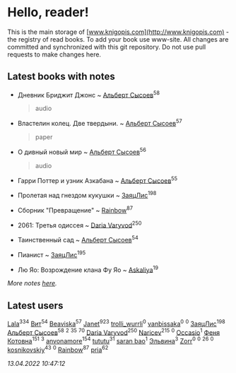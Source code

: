 # Hello, reader!
This is the main storage of [www.knigopis.com](http://www.knigopis.com) - the registry of read books.
To add your book use www-site. All changes are committed and synchronized with this git repository.
Do not use pull requests to make changes here.


## Latest books with notes
* Дневник Бриджит Джонс ~ [Альберт Сысоев](users/474/47446642-vkontakte)<sup>58</sup>
    > audio

* Властелин колец. Две твердыни. ~ [Альберт Сысоев](users/474/47446642-vkontakte)<sup>57</sup>
    > paper

* О дивный новый мир ~ [Альберт Сысоев](users/474/47446642-vkontakte)<sup>56</sup>
    > audio

* Гарри Поттер и узник Азкабана ~ [Альберт Сысоев](users/474/47446642-vkontakte)<sup>55</sup>

* Пролетая над гнездом кукушки ~ [ЗаяцЛис](users/112/112388384595246311466-google)<sup>198</sup>

* Сборник "Превращение" ~ [Rainbow](users/109/109787328219839805802-google)<sup>87</sup>

* 2061: Третья одиссея ~ [Daria Varyvod](users/829/829893410524253-facebook)<sup>250</sup>

* Таинственный сад ~ [Альберт Сысоев](users/474/47446642-vkontakte)<sup>54</sup>

* Пианист ~ [ЗаяцЛис](users/112/112388384595246311466-google)<sup>195</sup>

* Лю Яо: Возрождение клана Фу Яо ~ [Askaliya](users/326/326783541-vkontakte)<sup>19</sup>


_More notes [here](latest_books_with_notes.md)._


## Latest users
[Lala](users/761/76187635-vkontakte)<sup>334</sup> 
[Вит](users/300/300273923-vkontakte)<sup>54</sup> 
[Beaviska](users/102/10202544960024508-facebook)<sup>57</sup> 
[Janet](users/108/108113656204404967440-google)<sup>923</sup> 
[trolli_wurrli](users/111/111989298078739016161-google)<sup>0</sup> 
[vanbissaka](users/789/78955227-vkontakte)<sup>0</sup> 
[](users/143/1431789564-yandex)<sup>0</sup> 
[ЗаяцЛис](users/112/112388384595246311466-google)<sup>198</sup> 
[Альберт Сысоев](users/474/47446642-vkontakte)<sup>58</sup> 
[](users/118/118069198221711301939-google)<sup>2</sup> 
[](users/118/118248226132797004598-google)<sup>35</sup> 
[](users/153/1537586159620888-facebook)<sup>70</sup> 
[Daria Varyvod](users/829/829893410524253-facebook)<sup>250</sup> 
[Naricev](users/107/107090515204537133928-google)<sup>215</sup> 
[](users/101/101116155542365614873-google)<sup>0</sup> 
[Occasio](users/114/114033154327786537076-google)<sup>1</sup> 
[Феня Котовна](users/109/109746193906459706720-google)<sup>151</sup> 
[](users/965/965216042-yandex)<sup>3</sup> 
[anvonamore](users/595/5957175-vkontakte)<sup>154</sup> 
[tututu](users/135/135685382-vkontakte)<sup>31</sup> 
[saran bao](users/109/109276796058369770367-google)<sup>1</sup> 
[Эльвина](users/637/637513702-vkontakte)<sup>3</sup> 
[Zorr](users/102/102978821506314439770-google)<sup>0</sup> 
[](users/115/115201744643341348863-google)<sup>0</sup> 
[](users/864/86487125-vkontakte)<sup>26</sup> 
[](users/105/105803270930838059244-google)<sup>0</sup> 
[kosnikovskiy](users/118/118261627879855357372-google)<sup>43</sup> 
[](users/106/106097346551562439722-google)<sup>0</sup> 
[Rainbow](users/109/109787328219839805802-google)<sup>87</sup> 
[pria](users/128/128917939-vkontakte)<sup>62</sup> 


_13.04.2022 10:47:12_
